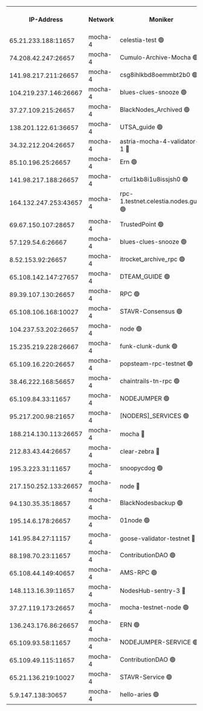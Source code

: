 


<table><tr><th>IP-Address</th><th>Network</th><th>Moniker</th><th>Latest Block Height</th><th>Earliest Block Height</th><th>Catching Up</th><th>Tx Index</th><th>Voting Power</th><th>Version</th><th>Scan Time</th></tr><tr><td>65.21.233.188:11657</td><td>mocha-4</td><td>celestia-test 🟢</td><td>5111500</td><td>0</td><td>False</td><td>on</td><td>0</td><td>3.3.1-mocha</td><td>2025-03-11T14:52:32.929185701UTC</td></tr><tr><td>74.208.42.247:26657</td><td>mocha-4</td><td>Cumulo-Archive-Mocha 🟢</td><td>5111394</td><td>1</td><td>False</td><td>on</td><td>0</td><td>3.4.0-mocha</td><td>2025-03-11T14:43:35.379777717UTC</td></tr><tr><td>141.98.217.211:26657</td><td>mocha-4</td><td>csg8ihlkbd8oemmbt2b0 🟢</td><td>5111399</td><td>1</td><td>False</td><td>on</td><td>0</td><td>3.4.0-mocha</td><td>2025-03-11T14:44:01.333941376UTC</td></tr><tr><td>104.219.237.146:26667</td><td>mocha-4</td><td>blues-clues-snooze 🟢</td><td>5111399</td><td>1</td><td>False</td><td>off</td><td>0</td><td>3.2.0-mocha</td><td>2025-03-11T14:44:02.502995560UTC</td></tr><tr><td>37.27.109.215:26657</td><td>mocha-4</td><td>BlackNodes_Archived 🟢</td><td>5111403</td><td>1</td><td>False</td><td>off</td><td>0</td><td>3.3.0-mocha</td><td>2025-03-11T14:44:19.688373201UTC</td></tr><tr><td>138.201.122.61:36657</td><td>mocha-4</td><td>UTSA_guide 🟢</td><td>5111405</td><td>1</td><td>False</td><td>on</td><td>0</td><td>3.4.0-mocha</td><td>2025-03-11T14:44:31.035907181UTC</td></tr><tr><td>34.32.212.204:26657</td><td>mocha-4</td><td>astria-mocha-4-validator-1 🔴</td><td>5111405</td><td>1</td><td>False</td><td>on</td><td>10509044</td><td>3.4.0</td><td>2025-03-11T14:44:31.360083932UTC</td></tr><tr><td>85.10.196.25:26657</td><td>mocha-4</td><td>Ern 🟢</td><td>5111412</td><td>1</td><td>False</td><td>on</td><td>0</td><td>3.4.0-mocha</td><td>2025-03-11T14:45:05.097382238UTC</td></tr><tr><td>141.98.217.188:26657</td><td>mocha-4</td><td>crtul1kb8i1u8issjsh0 🟢</td><td>5111421</td><td>1</td><td>False</td><td>on</td><td>0</td><td>3.4.0-mocha</td><td>2025-03-11T14:45:51.084306728UTC</td></tr><tr><td>164.132.247.253:43657</td><td>mocha-4</td><td>rpc-1.testnet.celestia.nodes.guru 🟢</td><td>5111439</td><td>1</td><td>False</td><td>on</td><td>0</td><td>3.4.0-mocha</td><td>2025-03-11T14:47:24.135073539UTC</td></tr><tr><td>69.67.150.107:28657</td><td>mocha-4</td><td>TrustedPoint 🟢</td><td>5111455</td><td>1</td><td>False</td><td>on</td><td>0</td><td>3.3.0-mocha</td><td>2025-03-11T14:48:44.316573888UTC</td></tr><tr><td>57.129.54.6:26667</td><td>mocha-4</td><td>blues-clues-snooze 🟢</td><td>5111460</td><td>1</td><td>False</td><td>off</td><td>0</td><td>3.2.0-mocha</td><td>2025-03-11T14:49:08.785314509UTC</td></tr><tr><td>8.52.153.92:26657</td><td>mocha-4</td><td>itrocket_archive_rpc 🟢</td><td>5111470</td><td>1</td><td>False</td><td>on</td><td>0</td><td>3.4.0-mocha</td><td>2025-03-11T14:50:01.665601118UTC</td></tr><tr><td>65.108.142.147:27657</td><td>mocha-4</td><td>DTEAM_GUIDE 🟢</td><td>5111481</td><td>1</td><td>False</td><td>on</td><td>0</td><td>3.4.0-mocha</td><td>2025-03-11T14:50:54.957933205UTC</td></tr><tr><td>89.39.107.130:26657</td><td>mocha-4</td><td>RPC 🟢</td><td>5111481</td><td>1</td><td>False</td><td>on</td><td>0</td><td>3.4.0-mocha</td><td>2025-03-11T14:50:55.309243892UTC</td></tr><tr><td>65.108.106.168:10027</td><td>mocha-4</td><td>STAVR-Consensus 🟢</td><td>5111494</td><td>1</td><td>False</td><td>on</td><td>0</td><td>3.4.0-mocha</td><td>2025-03-11T14:52:02.916130466UTC</td></tr><tr><td>104.237.53.202:26657</td><td>mocha-4</td><td>node 🟢</td><td>5111504</td><td>1</td><td>False</td><td>on</td><td>0</td><td>3.4.0-mocha</td><td>2025-03-11T14:52:55.602520124UTC</td></tr><tr><td>15.235.219.228:26667</td><td>mocha-4</td><td>funk-clunk-dunk 🟢</td><td>5111521</td><td>1</td><td>False</td><td>off</td><td>0</td><td>3.2.0-mocha</td><td>2025-03-11T14:54:17.242881144UTC</td></tr><tr><td>65.109.16.220:26657</td><td>mocha-4</td><td>popsteam-rpc-testnet 🟢</td><td>5111523</td><td>1</td><td>False</td><td>on</td><td>0</td><td>3.4.0-mocha</td><td>2025-03-11T14:54:26.819433355UTC</td></tr><tr><td>38.46.222.168:56657</td><td>mocha-4</td><td>chaintrails-tn-rpc 🟢</td><td>5111547</td><td>1</td><td>False</td><td>on</td><td>0</td><td>3.4.0-mocha</td><td>2025-03-11T14:56:33.474868404UTC</td></tr><tr><td>65.109.84.33:11657</td><td>mocha-4</td><td>NODEJUMPER 🟢</td><td>5111507</td><td>3214501</td><td>False</td><td>off</td><td>0</td><td>3.0.0-mocha</td><td>2025-03-11T14:53:08.308888715UTC</td></tr><tr><td>95.217.200.98:21657</td><td>mocha-4</td><td>[NODERS]_SERVICES 🟢</td><td>5111397</td><td>3453468</td><td>False</td><td>on</td><td>0</td><td>3.2.0-mocha</td><td>2025-03-11T14:43:50.392512517UTC</td></tr><tr><td>188.214.130.113:26657</td><td>mocha-4</td><td>mocha 🔴</td><td>5111425</td><td>4163991</td><td>False</td><td>off</td><td>100001</td><td>3.4.0</td><td>2025-03-11T14:46:11.920369565UTC</td></tr><tr><td>212.83.43.44:26657</td><td>mocha-4</td><td>clear-zebra 🔴</td><td>5111449</td><td>4200001</td><td>False</td><td>on</td><td>500001</td><td>3.3.1-mocha</td><td>2025-03-11T14:48:16.383970435UTC</td></tr><tr><td>195.3.223.31:11657</td><td>mocha-4</td><td>snoopycdog 🟢</td><td>5111528</td><td>4208501</td><td>False</td><td>off</td><td>0</td><td>3.4.0</td><td>2025-03-11T14:54:52.350516055UTC</td></tr><tr><td>217.150.252.133:26657</td><td>mocha-4</td><td>node 🔴</td><td>5111483</td><td>4244833</td><td>False</td><td>off</td><td>100505</td><td>3.4.0-mocha</td><td>2025-03-11T14:51:08.021804796UTC</td></tr><tr><td>94.130.35.35:18657</td><td>mocha-4</td><td>BlackNodesbackup 🟢</td><td>5111550</td><td>4579501</td><td>False</td><td>on</td><td>0</td><td>3.0.0-mocha</td><td>2025-03-11T14:56:44.863054708UTC</td></tr><tr><td>195.14.6.178:26657</td><td>mocha-4</td><td>01node 🟢</td><td>5111472</td><td>4633398</td><td>False</td><td>on</td><td>0</td><td>3.4.0</td><td>2025-03-11T14:50:12.295826503UTC</td></tr><tr><td>141.95.84.27:11157</td><td>mocha-4</td><td>goose-validator-testnet 🔴</td><td>5111475</td><td>4732501</td><td>False</td><td>on</td><td>4017</td><td>3.4.0-mocha</td><td>2025-03-11T14:50:27.907041367UTC</td></tr><tr><td>88.198.70.23:11657</td><td>mocha-4</td><td>ContributionDAO 🟢</td><td>5111453</td><td>4870504</td><td>False</td><td>off</td><td>0</td><td>3.4.0-mocha</td><td>2025-03-11T14:48:35.138725309UTC</td></tr><tr><td>65.108.44.149:40657</td><td>mocha-4</td><td>AMS-RPC 🟢</td><td>5111473</td><td>4968112</td><td>False</td><td>on</td><td>0</td><td>3.2.0</td><td>2025-03-11T14:50:17.046785607UTC</td></tr><tr><td>148.113.16.39:11657</td><td>mocha-4</td><td>NodesHub-sentry-3 🔴</td><td>5111462</td><td>4990528</td><td>False</td><td>on</td><td>107152</td><td>3.3.1</td><td>2025-03-11T14:49:22.028226689UTC</td></tr><tr><td>37.27.119.173:26657</td><td>mocha-4</td><td>mocha-testnet-node 🟢</td><td>5111494</td><td>4990560</td><td>False</td><td>on</td><td>0</td><td>3.4.0-mocha</td><td>2025-03-11T14:52:02.527188923UTC</td></tr><tr><td>136.243.176.86:26657</td><td>mocha-4</td><td>ERN 🟢</td><td>5111503</td><td>5026501</td><td>False</td><td>off</td><td>0</td><td>3.4.0-mocha</td><td>2025-03-11T14:52:46.421738315UTC</td></tr><tr><td>65.109.93.58:11657</td><td>mocha-4</td><td>NODEJUMPER-SERVICE 🟢</td><td>5111548</td><td>5108212</td><td>False</td><td>off</td><td>0</td><td>3.4.0</td><td>2025-03-11T14:56:38.342709935UTC</td></tr><tr><td>65.109.49.115:11657</td><td>mocha-4</td><td>ContributionDAO 🟢</td><td>5111455</td><td>5109453</td><td>False</td><td>off</td><td>0</td><td>3.4.0-mocha</td><td>2025-03-11T14:48:46.782399226UTC</td></tr><tr><td>65.21.136.219:10027</td><td>mocha-4</td><td>STAVR-Service 🟢</td><td>5111399</td><td>5110001</td><td>False</td><td>on</td><td>0</td><td>3.4.0-mocha</td><td>2025-03-11T14:44:01.763609640UTC</td></tr><tr><td>5.9.147.138:30657</td><td>mocha-4</td><td>hello-aries 🟢</td><td>5111448</td><td>5110501</td><td>False</td><td>off</td><td>0</td><td>3.4.0-mocha</td><td>2025-03-11T14:48:11.868123822UTC</td></tr></table>